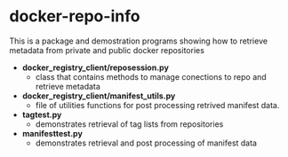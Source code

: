 # docker-repo-info

This is a package and demostration programs showing how to retrieve
metadata from private and public docker repositories

 - **docker_registry_client/reposession.py** 
	 - class that contains methods to manage conections to repo and retrieve metadata
 - **docker_registry_client/manifest_utils.py** 
	 - file of utilities functions for post processing retrived manifest data. 
 - **tagtest.py** 
	 - demonstrates retrieval of tag lists from repositories 
 - **manifesttest.py** 
	 - demonstrates retrieval and post processing of manifest data
